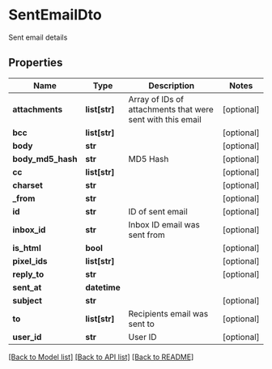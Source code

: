 # SentEmailDto

Sent email details
## Properties
Name | Type | Description | Notes
------------ | ------------- | ------------- | -------------
**attachments** | **list[str]** | Array of IDs of attachments that were sent with this email | [optional] 
**bcc** | **list[str]** |  | [optional] 
**body** | **str** |  | [optional] 
**body_md5_hash** | **str** | MD5 Hash | [optional] 
**cc** | **list[str]** |  | [optional] 
**charset** | **str** |  | [optional] 
**_from** | **str** |  | [optional] 
**id** | **str** | ID of sent email | [optional] 
**inbox_id** | **str** | Inbox ID email was sent from | [optional] 
**is_html** | **bool** |  | [optional] 
**pixel_ids** | **list[str]** |  | [optional] 
**reply_to** | **str** |  | [optional] 
**sent_at** | **datetime** |  | 
**subject** | **str** |  | [optional] 
**to** | **list[str]** | Recipients email was sent to | [optional] 
**user_id** | **str** | User ID | [optional] 

[[Back to Model list]](../README#documentation-for-models) [[Back to API list]](../README#documentation-for-api-endpoints) [[Back to README]](../README)


